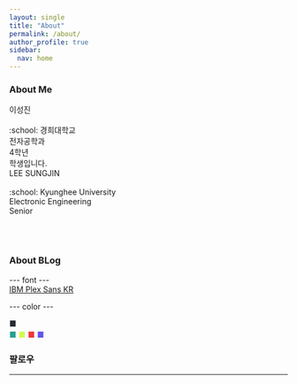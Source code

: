 ```yaml
---
layout: single
title: "About"
permalink: /about/
author_profile: true
sidebar:
  nav: home
---
```


### About Me

<div class = "div1" markdown="1">
  이성진<br><br>
  :school: 경희대학교<br>
  전자공학과<br>
  4학년<br>
  학생입니다.
</div>

<div class = "div2" markdown="1">
  LEE SUNGJIN<br><br>
  :school: Kyunghee University<br>
  Electronic Engineering<br>
  Senior<br>
</div>

<br><br>

### About BLog

--- font ---<br>
[IBM Plex Sans KR](https://fonts.google.com/specimen/IBM+Plex+Sans+KR)

--- color ---<br>
<div class = "box" allign="center" style="width:20px;height:20px;" markdown = "1">
  <span style="color:#252A34">■</span>
</div>
<span style="color:#24A091">■</span>
<span style="color:#D1F951">■</span>
<span style="color:#F0383B">■</span>
<span style="color:#6454ED">■</span>
</div>

### 팔로우

---